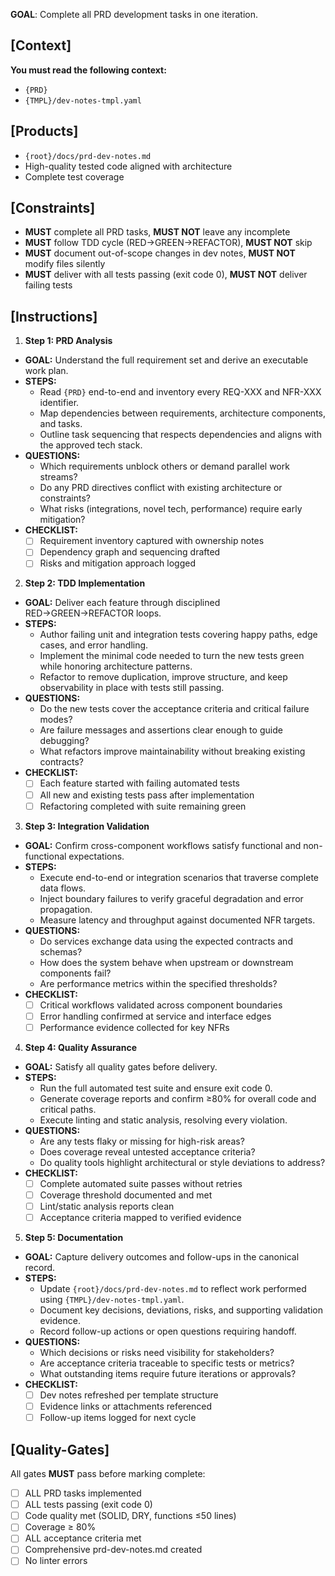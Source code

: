 **GOAL**: Complete all PRD development tasks in one iteration.

## [Context]
**You must read the following context:**
- `{PRD}`
- `{TMPL}/dev-notes-tmpl.yaml`

## [Products]
- `{root}/docs/prd-dev-notes.md`
- High-quality tested code aligned with architecture
- Complete test coverage

## [Constraints]
- **MUST** complete all PRD tasks, **MUST NOT** leave any incomplete
- **MUST** follow TDD cycle (RED→GREEN→REFACTOR), **MUST NOT** skip
- **MUST** document out-of-scope changes in dev notes, **MUST NOT** modify files silently
- **MUST** deliver with all tests passing (exit code 0), **MUST NOT** deliver failing tests

## [Instructions]
1. **Step 1: PRD Analysis**
- **GOAL:** Understand the full requirement set and derive an executable work plan.
- **STEPS:**
  - Read `{PRD}` end-to-end and inventory every REQ-XXX and NFR-XXX identifier.
  - Map dependencies between requirements, architecture components, and tasks.
  - Outline task sequencing that respects dependencies and aligns with the approved tech stack.
- **QUESTIONS:**
  - Which requirements unblock others or demand parallel work streams?
  - Do any PRD directives conflict with existing architecture or constraints?
  - What risks (integrations, novel tech, performance) require early mitigation?
- **CHECKLIST:**
  - [ ] Requirement inventory captured with ownership notes
  - [ ] Dependency graph and sequencing drafted
  - [ ] Risks and mitigation approach logged

2. **Step 2: TDD Implementation**
- **GOAL:** Deliver each feature through disciplined RED→GREEN→REFACTOR loops.
- **STEPS:**
  - Author failing unit and integration tests covering happy paths, edge cases, and error handling.
  - Implement the minimal code needed to turn the new tests green while honoring architecture patterns.
  - Refactor to remove duplication, improve structure, and keep observability in place with tests still passing.
- **QUESTIONS:**
  - Do the new tests cover the acceptance criteria and critical failure modes?
  - Are failure messages and assertions clear enough to guide debugging?
  - What refactors improve maintainability without breaking existing contracts?
- **CHECKLIST:**
  - [ ] Each feature started with failing automated tests
  - [ ] All new and existing tests pass after implementation
  - [ ] Refactoring completed with suite remaining green

3. **Step 3: Integration Validation**
- **GOAL:** Confirm cross-component workflows satisfy functional and non-functional expectations.
- **STEPS:**
  - Execute end-to-end or integration scenarios that traverse complete data flows.
  - Inject boundary failures to verify graceful degradation and error propagation.
  - Measure latency and throughput against documented NFR targets.
- **QUESTIONS:**
  - Do services exchange data using the expected contracts and schemas?
  - How does the system behave when upstream or downstream components fail?
  - Are performance metrics within the specified thresholds?
- **CHECKLIST:**
  - [ ] Critical workflows validated across component boundaries
  - [ ] Error handling confirmed at service and interface edges
  - [ ] Performance evidence collected for key NFRs

4. **Step 4: Quality Assurance**
- **GOAL:** Satisfy all quality gates before delivery.
- **STEPS:**
  - Run the full automated test suite and ensure exit code 0.
  - Generate coverage reports and confirm ≥80% for overall code and critical paths.
  - Execute linting and static analysis, resolving every violation.
- **QUESTIONS:**
  - Are any tests flaky or missing for high-risk areas?
  - Does coverage reveal untested acceptance criteria?
  - Do quality tools highlight architectural or style deviations to address?
- **CHECKLIST:**
  - [ ] Complete automated suite passes without retries
  - [ ] Coverage threshold documented and met
  - [ ] Lint/static analysis reports clean
  - [ ] Acceptance criteria mapped to verified evidence

5. **Step 5: Documentation**
- **GOAL:** Capture delivery outcomes and follow-ups in the canonical record.
- **STEPS:**
  - Update `{root}/docs/prd-dev-notes.md` to reflect work performed using `{TMPL}/dev-notes-tmpl.yaml`.
  - Document key decisions, deviations, risks, and supporting validation evidence.
  - Record follow-up actions or open questions requiring handoff.
- **QUESTIONS:**
  - Which decisions or risks need visibility for stakeholders?
  - Are acceptance criteria traceable to specific tests or metrics?
  - What outstanding items require future iterations or approvals?
- **CHECKLIST:**
  - [ ] Dev notes refreshed per template structure
  - [ ] Evidence links or attachments referenced
  - [ ] Follow-up items logged for next cycle

## [Quality-Gates]
All gates **MUST** pass before marking complete:
- [ ] ALL PRD tasks implemented
- [ ] ALL tests passing (exit code 0)
- [ ] Code quality met (SOLID, DRY, functions ≤50 lines)
- [ ] Coverage ≥ 80%
- [ ] ALL acceptance criteria met
- [ ] Comprehensive prd-dev-notes.md created
- [ ] No linter errors